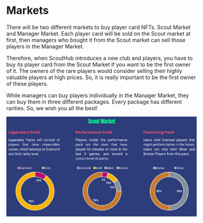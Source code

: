 # Markets

There will be two different markets to buy player card NFTs. Scout Market and Manager Market. Each player card will be sold on the Scout market at first, then managers who bought it from the Scout market can sell those players in the Manager Market.&#x20;

Therefore, when ScoutHub introduces a new club and players, you have to buy its player card from the Scout Market if you want to be the first owner of it. The owners of the rare players would consider selling their highly valuable players at high prices. So, it is really important to be the first owner of these players.

While managers can buy players individually in the Manager Market, they can buy them in three different packages. Every package has different rarities. So, we wish you all the best!

![Scout Market](<.gitbook/assets/image (6).png>)

